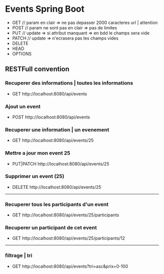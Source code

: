 # Events Spring Boot

- GET // param en clair => ne pas depasser 2000 caracteres url | attention
- POST // param ne sont pas en clair => pas de limites
- PUT // update => si attribut manquant => en bdd le champs sera vide
- PATCH // update => n'ecrasera pas les champs vides
- DELETE
- HEAD
- OPTIONS

## RESTFull convention

### Recuperer des informations | toutes les informations

- GET http://localhost:8080/api/events

### Ajout un event

- POST http://localhost:8080/api/events

### Recuperer une information | un evenement

- GET http://localhost:8080/api/events/25

### Mettre a jour mon event 25

- PUT|PATCH http://localhost:8080/api/events/25

### Supprimer un event (25)

- DELETE http://localhost:8080/api/events/25

---

### Recuperer tous les participants d'un event

- GET http://localhost:8080/api/events/25/participants

### Recuperer un participant de cet event

- GET http://localhost:8080/api/events/25/participants/12

---

### filtrage | tri

- GET http://localhost:8080/api/events?tri=asc&prix=0-100
